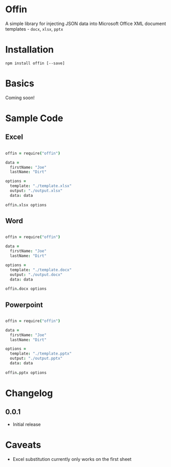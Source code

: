 # Offin

A simple library for injecting JSON data into Microsoft Office XML document templates - `docx`, `xlsx`, `pptx`



# Installation

`npm install offin [--save]`


# Basics

Coming soon!


# Sample Code

## Excel

```coffeescript

offin = require("offin")

data =
  firstName: "Joe"
  lastName: "Dirt"

options =
  template: "./template.xlsx"
  output: "./output.xlsx"
  data: data
  
offin.xlsx options 

```

## Word

```coffeescript

offin = require("offin")

data =
  firstName: "Joe"
  lastName: "Dirt"

options =
  template: "./template.docx"
  output: "./output.docx"
  data: data
  
offin.docx options 

```

## Powerpoint

```coffeescript

offin = require("offin")

data =
  firstName: "Joe"
  lastName: "Dirt"

options =
  template: "./template.pptx"
  output: "./output.pptx"
  data: data
  
offin.pptx options 

```




# Changelog



## 0.0.1

* Initial release


# Caveats

* Excel substitution currently only works on the first sheet


